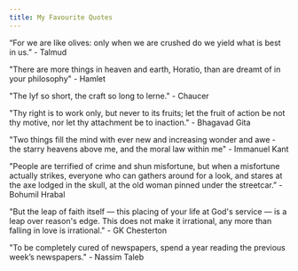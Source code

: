 ```yaml
---
title: My Favourite Quotes
---
```


“For we are like olives: only when we are crushed do we yield what is best in us.” - Talmud

"There are more things in heaven and earth, Horatio, than are dreamt of in your philosophy" - Hamlet

"The lyf so short, the craft so long to lerne." - Chaucer

"Thy right is to work only, but never to its fruits; let the fruit of action be not thy motive, nor let thy attachment be to inaction." - Bhagavad Gita

"Two things fill the mind with ever new and increasing wonder and awe - the starry heavens above me, and the moral law within me" - Immanuel Kant

"People are terrified of crime and shun misfortune, but when a misfortune actually strikes, everyone who can gathers around for a look, and stares at the axe lodged in the skull, at the old woman pinned under the streetcar.” - Bohumil Hrabal

"But the leap of faith itself — this placing of your life at God's service — is a leap over reason's edge. This does not make it irrational, any more than falling in love is irrational." - GK Chesterton

"To be completely cured of newspapers, spend a year reading the previous week’s newspapers." - Nassim Taleb
